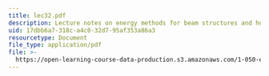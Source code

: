 ```yaml
---
title: lec32.pdf
description: Lecture notes on energy methods for beam structures and how to solve problems.
uid: 17dbb6a7-318c-a4c0-32d7-95af353a86a3
resourcetype: Document
file_type: application/pdf
file: >-
  https://open-learning-course-data-production.s3.amazonaws.com/1-050-engineering-mechanics-i-fall-2007/17dbb6a7318ca4c032d795af353a86a3_lec32.pdf
---
```

